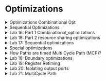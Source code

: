# Optimizations

<details>
<summary>Optimizations Combinational Opt </summary>
<br>

## Optimization Goals

![image](https://github.com/user-attachments/assets/a8135796-1f45-4329-bc6d-37f2554d8085)

## Combinational Logic Optimisation

![image](https://github.com/user-attachments/assets/28991cd8-3449-4930-aed5-4969281bdfd5)


#### Constant Propagation Example

![image](https://github.com/user-attachments/assets/6da28658-835c-439c-8978-1183678a96e6)

#### Boolean Logic Optimisation

![image](https://github.com/user-attachments/assets/bdd5c08a-1f42-469a-9f12-d081c6bcdcd6)

#### Resource Sharing (Very Important)

![image](https://github.com/user-attachments/assets/bafde63c-5c60-41c0-87d6-a49f8ca1a979)

#### Logic Sharing: Look for common logic across multiple expressions and does logic sharing (Very Important)

![image](https://github.com/user-attachments/assets/6ff72061-aee8-4f19-a05f-d7147bbfcfa7)

#### Balanced Vs Preferential Implementation

![image](https://github.com/user-attachments/assets/5c818d0a-a33a-4fa8-ab92-fe1db0c69edc)

</details>

<details>
<summary>Sequential Optimizations </summary>
<br>

## Sequential Logic Optimisations

![image](https://github.com/user-attachments/assets/74069174-b6ce-4640-af78-935cd3e3a5af)

#### Case-I (Sequential constant)

![image](https://github.com/user-attachments/assets/8ebdaca2-f613-4150-9990-26b568ebe76c)

#### Case-II (Sequential constant)

![image](https://github.com/user-attachments/assets/74ee4723-aa13-4432-b2fb-d7db5ba1da32)

#### case-III (Not a Sequential constant)

* As the circuit is retained as it is, it will not be optimized.

![image](https://github.com/user-attachments/assets/efe3d221-8f84-4361-a81b-5bb2f1278d6e)

#### Case-IV (Not a sequential constant)

![image](https://github.com/user-attachments/assets/444c9df8-e8fb-4b44-a691-8150eec73718)

#### Example of sequential optimization with sequential constant and constant propogation

![image](https://github.com/user-attachments/assets/61ecad4f-bbda-48ba-bbce-2250525abbf6)

#### Optimization of Unloaded Outputs

![image](https://github.com/user-attachments/assets/68ff42ec-28d0-44b6-9357-46a24948adf4)

#### Controlling Sequential Optimizations in DC

![image](https://github.com/user-attachments/assets/f2da94c2-689a-426e-9486-b0aa34bea781)


</details>

<details>
<summary>Lab 16: Part 1 Combinational_optimizations </summary>
<br>

* `sh gvim opt_check*.v -o`

![image](https://github.com/user-attachments/assets/6f4ab869-8298-4f42-9097-803e81ee25ac)

* `opt_check.v` functionality is

![image](https://github.com/user-attachments/assets/7fb8f0ed-e776-4a41-9667-3934355c2a34)

* `read_verilog opt_check.v`

![image](https://github.com/user-attachments/assets/aabd2c2e-5aa7-43f0-884b-505f44f62cfa)
![image](https://github.com/user-attachments/assets/85034c06-5a4d-44b2-851d-594192cba763)

* `report_timing`

![image](https://github.com/user-attachments/assets/be9213be-3b9d-4453-ad54-d1f8e9031382)

* `link`
* `compile_ultra`

![image](https://github.com/user-attachments/assets/23dd4e9c-1df1-4eac-b7f9-6b9ae18079c0)

* `report_timing`

![image](https://github.com/user-attachments/assets/b9ff8680-f764-4158-92b1-3a99ff1c2142)

* `get_cells *`
* `report_timing -to y2`

![image](https://github.com/user-attachments/assets/a85d035c-5ae5-47a7-87a1-379499c8709c)
![image](https://github.com/user-attachments/assets/d25aa38e-7d1b-48e5-9297-d4f741bfd493)

* Launch design_vision

![image](https://github.com/user-attachments/assets/0c2ebe6f-bb5c-4f4e-827d-d5121943796e)

* in dc_shell: `write -f ddc -out opt_check.ddc`

![image](https://github.com/user-attachments/assets/1db117e7-fbd4-4f20-9c47-d98148d6be8a)

* in design_vision: `read_ddc opt_check.ddc`

![image](https://github.com/user-attachments/assets/92a85710-046a-46d8-bb14-04600d9137d7)

##### y1 = a.b and y2 = c bar

![image](https://github.com/user-attachments/assets/c9bb4038-1f30-41f2-94d6-801b5077e368)

* To load the other designs `reset_design` in dc_shell as well design_vision

* The functionalities implemented by opt_check2.v, opt_check3.v and opt_check4.v are as follows

![image](https://github.com/user-attachments/assets/2cb3f5a9-c7b6-4aa7-bb59-4a331a2ad167)

##### In design_vision give the following commands

* `read_verilog opt_check2.v`

![image](https://github.com/user-attachments/assets/27c37063-b2d5-4a8b-8bb5-c3f4d6332215)

* `link`
* `compile`

![image](https://github.com/user-attachments/assets/32083478-9e38-4740-8d37-c65b18f66481)
![image](https://github.com/user-attachments/assets/1a15d8ae-bc15-4804-88a2-0fe16aace093)

#### Similarly for opt_check3.v

* `read_verilog opt_check3.v`
* `link`
* `compile`

![image](https://github.com/user-attachments/assets/1f184984-03d9-4a0e-a616-330e84617ed9)

#### Similarly for opt_check4.v

* `read_verilog opt_check4.v`
* `link`
* `compile`

![image](https://github.com/user-attachments/assets/af6c6f94-b4ca-41e8-9118-2ea5d4aa802e)

* `report_timing -to y`

![image](https://github.com/user-attachments/assets/347c19c8-7cd1-473d-bcc3-82b15477067b)

* `set_max_delay 0.06 -from [all_inputs] -to [get_ports y]`

![image](https://github.com/user-attachments/assets/c1115a48-3a98-4f44-ab65-bd0458e007cf)

* `report_timing`

![image](https://github.com/user-attachments/assets/d908476a-4325-4c4a-a782-c400bad61424)

* `compile_ultra`
* `report_timing`
* In the result still SLACK is Violated means further optimization is not done
  
![image](https://github.com/user-attachments/assets/2f36e74b-9bcf-4ecb-84de-091554b4f5ee)

##### To optimize the design further

* get_lib_cells */sky130_fd_sc_hd__xnor2*

![image](https://github.com/user-attachments/assets/aa9b9dda-8088-4091-a046-506c3a894704)

* `size_cell U3 sky130_fd_sc_hd__tt_025C_1v80/sky130_fd_sc_hd__xnor2_4` (`size_cell` is the command used to up size or down size the cell)
  
![image](https://github.com/user-attachments/assets/f91d9288-3885-419c-a8a5-5b360bc1c6a2)

* `report_timing`

![image](https://github.com/user-attachments/assets/a33f2076-7328-481e-bbb9-85047a5e37d0)

##### Commands used for executing `opt_check4.v`

```

csh
design_vision
read_verilog opt_check4.v
link
compile
report_timing -to y
set_max_delay 0.06 -from [all_inputs] -to [get_ports y]
report_timing
compile_ultra
report_timing
get_lib_cells */sky130_fd_sc_hd__xnor2*
size_cell U4 sky130_fd_sc_hd__tt_025C_1v80/sky130_fd_sc_hd__xnor2_4
size_cell U3 sky130_fd_sc_hd__tt_025C_1v80/sky130_fd_sc_hd__xnor2_4
report_timing
compile_ultra
report_timing

```

</details>

<details>
<summary>Lab 16: Part 2 resource sharing optimizations </summary>
<br>

#### Note : All the dc commands work in design_vision als

* Launch the design_vision

* `csh`
* `design_vision`

##### Example here is resource_sharing_mult_check.v

![image](https://github.com/user-attachments/assets/c61658a9-aa5d-4539-9c1b-ab23125183b4)

```
* read_verilog resource_sharing_mult_check.v
* link
* compile_ultra

```

![image](https://github.com/user-attachments/assets/e548ece9-5566-4e1c-8c02-0fecd4af2686)

* To know the area of design : `report_area`

![image](https://github.com/user-attachments/assets/f770a72f-0cc9-4241-b479-5222991bc949)
![image](https://github.com/user-attachments/assets/5d6f0866-fded-40ff-9a4e-d67089e9aa37)
![image](https://github.com/user-attachments/assets/97de5c56-0f42-43cc-82ee-8d80b8a1c114)
![image](https://github.com/user-attachments/assets/70e5eda2-65d5-4bbd-8fb2-11bf51e3850a)


* `set_max_delay -from [all_input] -to [all_outputs]`

![image](https://github.com/user-attachments/assets/c6e314e3-ce04-475d-ab83-22dd1bcf6635)

* `report_timing`

![image](https://github.com/user-attachments/assets/514f5326-aeb7-408e-9309-177be8e35ccf)

* `compile_ultra`
* `report_timing`
* `report_area`

![image](https://github.com/user-attachments/assets/88f3fca8-be32-4c40-9691-d2a938bdb456)
![image](https://github.com/user-attachments/assets/c88f55b0-a749-4c46-b4b4-ac866dca71f7)
![image](https://github.com/user-attachments/assets/7078672f-5b18-4238-9f3d-cf48f8117a77)

##### The following delays are given to further improve the area

![image](https://github.com/user-attachments/assets/7d23c20f-4af1-47c9-a0ee-65b2665cfa4b)

* ` set_max_delay -from sel -to [all_outputs] 0.1'

![image](https://github.com/user-attachments/assets/321421d6-8fcf-4503-a585-b06f38955dff)

* `report_timing`
![image](https://github.com/user-attachments/assets/0ca705df-4fd7-41f1-add2-86544807e10f)
![image](https://github.com/user-attachments/assets/6fcdd6c6-5ceb-4ed7-9fe6-8b9721eac4af)

* `compile_ultra`
* `report_area`

![image](https://github.com/user-attachments/assets/6deab9ab-a4c9-4553-a3f5-59ddf5826696)
![image](https://github.com/user-attachments/assets/828a9927-0a84-4302-a9e0-2c6ca25ceadd)

##### After executing the above commands the tool is pushing the 2:1 mux towards output

![image](https://github.com/user-attachments/assets/103806a2-3df8-479d-bc93-c6a2efc5b569)

* `report_timing -sig 4`

![image](https://github.com/user-attachments/assets/22f66cfe-a17a-408e-880a-9fb72c008eec)

* command to constrain the area is: `set_max_area 800`

![image](https://github.com/user-attachments/assets/60e9dd4c-ed4e-4e65-a568-ab47a4120b01)

* `compile_ultra`
* `report_area`

![image](https://github.com/user-attachments/assets/a067c2ed-3cd9-491c-97b3-83b92d844a81)
![image](https://github.com/user-attachments/assets/f9bb3896-f797-4f77-a361-5365a8b715f5)
![image](https://github.com/user-attachments/assets/8a725af2-90d8-415d-aaed-c118e2c9d4c3)


##### Summary of results

![image](https://github.com/user-attachments/assets/c00ef366-410a-4722-bf0d-81ffa88e10ca)


</details>

<details>
<summary>Lab 17: Sequential optimizations </summary>
<br>

##### Examples used for sequential optimization are:

![image](https://github.com/user-attachments/assets/c3a8ff0b-6e44-447a-90be-02d9917d4398)

##### Launch dc_shell

* `csh`
* `dc_shell`

* `read_verilog dff_const1.v`

![image](https://github.com/user-attachments/assets/958e3c1c-62cc-4614-ac4f-c7f2c7f2cc32)

* `link`
* `compile`
* `get_cells`

![image](https://github.com/user-attachments/assets/fc04c89e-893a-446b-a8ed-74d743b372c5)

* ` foreach_in_collection my_cell [get_cells *] {
    set cell_name [get_object_name $my_cell];
    echo $cell_name;
    } `

![image](https://github.com/user-attachments/assets/d8562abd-aea8-473f-b562-c81edeb94aae)

* ` foreach_in_collection my_cell [get_cells *] {
    set cell_name [get_object_name $my_cell];
    set rn [get_attribute [get_cells $cell_name] ref_name];
    echo $cell_name $rn;
    } `

![image](https://github.com/user-attachments/assets/97209f43-1e8e-4be1-92a2-f3d910d1af16)

##### Now launch design_vision

* `csh`
* `design_vision`

* `read_verilog dff_const1.v`

![image](https://github.com/user-attachments/assets/ea04f7b7-ffd8-4edd-8504-ec9a596684b2)


  
</details>

<details>
<summary> Special optimizations </summary>
<br>

#### Example for illustration

![image](https://github.com/user-attachments/assets/76a8a5c7-d584-41f2-8d00-246d239e1d95)

#### Let us see how to improve the frequency of above circuit

* The solution to improvise the frequency is retiming.
* By reducing the critical path delay frequency can be improved.

![image](https://github.com/user-attachments/assets/1d1de245-e699-4ed0-b4fc-1bb30331f31b)

* The total criticalpath delay of 48 ns is divided into 3 parts and frequency is improved. Earlier it was 20 MHz, after register retiming frequency is increased to 50 MHz.

![image](https://github.com/user-attachments/assets/06f9f8db-e965-4f57-9164-0da8f6334545)

#### Boundary Optimization

![image](https://github.com/user-attachments/assets/219d5346-188b-4b07-90a3-879b606aaed5)

* Switch to control the boundary oprimization is
![image](https://github.com/user-attachments/assets/cdea923b-d34a-4b69-b32c-44fb31d72f1c)

#### Multi-cycle Paths

![image](https://github.com/user-attachments/assets/93645bc3-99a7-41ea-b73f-3de29878282d)

#### False Paths

![image](https://github.com/user-attachments/assets/8516cb62-e8d8-429d-b50f-368472486052)

#### External Load Vs Internal Loads

* Example Illustration
  
![image](https://github.com/user-attachments/assets/74a474c8-0982-44b3-a490-63092d048291)

* Solution is set_isolate_ports

![image](https://github.com/user-attachments/assets/a89b0a51-2dca-4703-89fd-992f39eb4e8a)

 </details>

<details>
<summary>How Paths are timed Multi Cycle Path (MCP)?</summary>
<br>

#### How DC/STA tool checks timing?

* Example 1: Single Cycle Paths

![image](https://github.com/user-attachments/assets/8bf221bb-66e8-4149-bb15-ef8fadc9eb69)

* Half Cycle Paths: Only half cycle of the clock is involved.

 ![image](https://github.com/user-attachments/assets/3ccf3b6d-c845-4bbf-8286-1ce5e854557a)

 * Multi cycle path for setup

![image](https://github.com/user-attachments/assets/76915c48-030e-4692-83a5-ec21973d2490)

![image](https://github.com/user-attachments/assets/caa7ccff-5318-4619-bf49-0efb2f0a65a7)

![image](https://github.com/user-attachments/assets/06d7fa6a-db6e-4b9a-9163-936e18b3f3bc)

</details>

<details>
<summary>Lab 18: Boundary optimizations </summary>
<br>

## What is boundary optimization?

![image](https://github.com/user-attachments/assets/f57e99d4-fb73-434a-ac9c-c5829d962860)

## Example is check_bounday.v

* ` sh gvim /home/vijayalaxmi/sky130RTLDesignAndSynthesisWorkshop/DC_WORKSHOP/verilog_files/check_boundary.v`
  
![image](https://github.com/user-attachments/assets/386e89dd-7475-4e1a-ace7-0722397b0d9f)

## Above program implements the following logic

![image](https://github.com/user-attachments/assets/ce101132-a162-497e-9b56-ca591917e40e)

* `reset_design`
* `read_verilog /home/vijayalaxmi/sky130RTLDesignAndSynthesisWorkshop/DC_WORKSHOP/verilog_files/check_boundary.v`

![image](https://github.com/user-attachments/assets/84d9bda8-0db6-458c-9516-4eaa399d7149)

 * `set target_library /home/vijayalaxmi/sky130RTLDesignAndSynthesisWorkshop/DC_WORKSHOP/lib/sky130_fd_sc_hd__tt_025C_1v80.db`
 * `set link_library {* /home/vijayalaxmi/sky130RTLDesignAndSynthesisWorkshop/DC_WORKSHOP/lib/sky130_fd_sc_hd__tt_025C_1v80.db}`
 * `link`
 
  ![image](https://github.com/user-attachments/assets/ecdd965e-14e4-416a-9268-0fc6ffbe0fc8)

 * ` compile_ultra`

![image](https://github.com/user-attachments/assets/dd88db25-38cd-4acf-8a25-b8c427f61404)
![image](https://github.com/user-attachments/assets/ad5f6782-b4a3-4c2e-b2af-ff919c11bd3f)

* ` write -f ddc -out boundary.ddc `
*  ` get_cells `

![image](https://github.com/user-attachments/assets/34cbd4b6-4e43-413b-9ddb-0f31a49f17a3)

## Launch design_vision

* ` read_ddc /home/vijayalaxmi/boundary.ddc `

![image](https://github.com/user-attachments/assets/d6fcbcff-9292-47d5-9fec-e06105358688)
![image](https://github.com/user-attachments/assets/e31cf82d-af29-4ce0-89c8-41fcd23d33d8)
![image](https://github.com/user-attachments/assets/1212a71f-932f-4acb-9ffb-4053fa461438)

## In dc_shell give the command ` get_pins u_im/* `: This shows that boundary optimization has happened.

![image](https://github.com/user-attachments/assets/931b89de-7266-4f14-ac96-1e8d1933db7d)

```

* Commands given in design_vision are as follows: 

dc_shell> gui_start
4.1.1
design_vision> read_verilog /home/vijayalaxmi/sky130RTLDesignAndSynthesisWorkshop/DC_WORKSHOP/verilog_files/check_boundary.v
Loading db file '/usr/synopsys/syn/T-2022.03-SP5-6/libraries/syn/gtech.db'
Loading db file '/usr/synopsys/syn/T-2022.03-SP5-6/libraries/syn/standard.sldb'
  Loading link library 'gtech'
Loading verilog file '/home/vijayalaxmi/sky130RTLDesignAndSynthesisWorkshop/DC_WORKSHOP/verilog_files/check_boundary.v'
Detecting input file type automatically (-rtl or -netlist).
Reading with Presto HDL Compiler (equivalent to -rtl option).
Running PRESTO HDLC
Warning: Can't read link_library file '$target_library'. (UID-3)
Compiling source file /home/vijayalaxmi/sky130RTLDesignAndSynthesisWorkshop/DC_WORKSHOP/verilog_files/check_boundary.v

Inferred memory devices in process
        in routine check_boundary line 5 in file
                '/home/vijayalaxmi/sky130RTLDesignAndSynthesisWorkshop/DC_WORKSHOP/verilog_files/check_boundary.v'.
===============================================================================
|    Register Name    |   Type    | Width | Bus | MB | AR | AS | SR | SS | ST |
===============================================================================
|     val_out_reg     | Flip-flop |   4   |  Y  | N  | Y  | N  | N  | N  | N  |
===============================================================================

Inferred memory devices in process
        in routine internal_module line 18 in file
                '/home/vijayalaxmi/sky130RTLDesignAndSynthesisWorkshop/DC_WORKSHOP/verilog_files/check_boundary.v'.
===============================================================================
|    Register Name    |   Type    | Width | Bus | MB | AR | AS | SR | SS | ST |
===============================================================================
|       cnt_reg       | Flip-flop |   3   |  Y  | N  | Y  | N  | N  | N  | N  |
===============================================================================
Presto compilation completed successfully.
Current design is now '/home/vijayalaxmi/sky130RTLDesignAndSynthesisWorkshop/DC_WORKSHOP/verilog_files/check_boundary.db:check_boundary'
Loaded 2 designs.
Current design is 'check_boundary'.
check_boundary internal_module
Current design is 'check_boundary'.
design_vision> link
Warning: Can't read link_library file '$target_library'. (UID-3)

  Linking design 'check_boundary'
  Using the following designs and libraries:
  --------------------------------------------------------------------------
  * (2 designs)               /home/vijayalaxmi/sky130RTLDesignAndSynthesisWorkshop/DC_WORKSHOP/verilog_files/check_boundary.db, etc

1
design_vision> get_cells
{u_im val_out_reg[3] val_out_reg[2] val_out_reg[1] val_out_reg[0] U1}
design_vision> get_pins u_im/*
{u_im/clk u_im/res u_im/cnt_roll}
design_vision> set_boundary_optimization u_im false
1
design_vision> compile_ultra

```

![image](https://github.com/user-attachments/assets/416cee8f-da02-445b-bc3f-0237f1df01a7)
![image](https://github.com/user-attachments/assets/487741b6-6b74-4a98-9026-4e75cbe1ceba)


</details>

<details>
<summary>Lab 19: Register Retiming </summary>
<br>

## Example is check_reg_retime.v

![image](https://github.com/user-attachments/assets/fee3adff-3942-4a67-bcca-ddc7df67d06f)

## Launch design_vision

* ` sh gvim /home/vijayalaxmi/sky130RTLDesignAndSynthesisWorkshop/DC_WORKSHOP/verilog_files/check_reg_retime.v `
  
![image](https://github.com/user-attachments/assets/ca4c353a-37c0-4778-a868-5324115034ae)

* ` read_verilog /home/vijayalaxmi/sky130RTLDesignAndSynthesisWorkshop/DC_WORKSHOP/verilog_files/check_reg_retime.v `
*  `link`
*  `compile`

![image](https://github.com/user-attachments/assets/06f20093-bc5b-4071-a0b0-f1a604f72c67)

* `report_timing`

![image](https://github.com/user-attachments/assets/758dfe6f-38b4-4027-8454-53c68381b2e1)
![image](https://github.com/user-attachments/assets/39e046d1-5db7-410a-aa71-2ea3e66ac721)
![image](https://github.com/user-attachments/assets/f3f4cdb1-cb4f-4c1b-acc2-222feed97d44)
![image](https://github.com/user-attachments/assets/ea07f8f2-3c3b-47cc-b388-a7db3524c5b6)

* ` source /home/vijayalaxmi/sky130RTLDesignAndSynthesisWorkshop/DC_WORKSHOP/verilog_files/reg_retime_cons.tcl `

![image](https://github.com/user-attachments/assets/e209ad97-48e9-44ea-8897-c73b36f44afb)

* ` report_clocks `

![image](https://github.com/user-attachments/assets/d8cfe221-7767-44d5-9eec-2e611b7fef35)

*  ` report_timing `

 ![image](https://github.com/user-attachments/assets/9d38f480-c01f-4e1d-8882-346237cd280e)

* ` compile_ultra -retime `

![image](https://github.com/user-attachments/assets/2d96dd9c-82db-4a46-9546-c08f686eacfe)
![image](https://github.com/user-attachments/assets/34932710-32a1-4a1e-aac2-6e6933d48082)

* ` report_timing `

![image](https://github.com/user-attachments/assets/c3f82bf4-9942-4ac0-92b1-3d6a300bc40a)

* ` report_timing -from [all_inputs] `
* ` report_timing -from [all_inputs] -trans -cap -nosplit -sig 4 `

![image](https://github.com/user-attachments/assets/0eeb64a6-dec8-4dec-ad4c-0fb9913e8eec)


</details>

<details>
<summary>Lab 20: Isolating output ports </summary>
<br>

## Lab example is check_boundary.v

![image](https://github.com/user-attachments/assets/b9b21efd-3a1f-4247-a5bd-e6ab4d1d162f)

## Invoke design vision

* `sh gvim /home/vijayalaxmi/sky130RTLDesignAndSynthesisWorkshop/DC_WORKSHOP/verilog_files/check_boundary.v`

![image](https://github.com/user-attachments/assets/ec904cdf-c998-4398-92b6-5a422f4033e4)
![image](https://github.com/user-attachments/assets/42959631-5323-4955-adc2-845d795f1372)

* ` read_verilog /home/vijayalaxmi/sky130RTLDesignAndSynthesisWorkshop/DC_WORKSHOP/verilog_files/check_boundary.v`
*  `link`
*  `compile_ultra`

![image](https://github.com/user-attachments/assets/1191f681-f414-4f19-abf1-c02a6598a7b3)

* `set_isolate_ports -type buffer [all_outputs]`
* `compile_ultra`

![image](https://github.com/user-attachments/assets/308ff029-ff67-4e84-b4cb-6998cf13c904)

## Buffers added at the output can be observed in screenshot

![image](https://github.com/user-attachments/assets/69bc2d1a-24d0-47a1-84fb-9d33d22482d8)

## Launch dc_shell

* ` read_verilog /home/vijayalaxmi/sky130RTLDesignAndSynthesisWorkshop/DC_WORKSHOP/verilog_files/check_boundary.v`
* `set target_library /home/vijayalaxmi/sky130RTLDesignAndSynthesisWorkshop/DC_WORKSHOP/lib/sky130_fd_sc_hd__tt_025C_1v80.db`
* `set link_library {* /home/vijayalaxmi/sky130RTLDesignAndSynthesisWorkshop/DC_WORKSHOP/lib/sky130_fd_sc_hd__tt_025C_1v80.db}`
*  `link`

![image](https://github.com/user-attachments/assets/62dce77d-ef8a-4b97-8812-4bf94bf48c88)

*  `compile_ultra`

![image](https://github.com/user-attachments/assets/5a9727ff-02f5-4be3-b412-572b4314c567)

* `create_clock -per 5 -name myclk [get_ports clk]`
* `set_input_delay -max 2 [all_inputs] -clock myclk`
* `set_output_delay -max 2 [all_outputs] -clock myclk`
* `set_input_delay -max 2 [all_inputs] -clock myclk`

![image](https://github.com/user-attachments/assets/826619e5-c7ef-4a26-8828-e6d453b0b34f)

* `report_timing`

![image](https://github.com/user-attachments/assets/5cc94ce2-94c3-4989-bd48-c9ed58337ff1)

* `report_timing -nosplit -inp -cap -trans -sig 4`

![image](https://github.com/user-attachments/assets/69c9b5ba-ab2e-47b1-a567-14fca73ccf66)


</details>

<details>
<summary>Lab 21: MultiCycle Path </summary>
<br>


</details>

